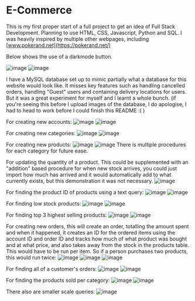 # E-Commerce

This is my first proper start of a full project to get an idea of Full Stack Development. Planning to use HTML, CSS, Javascript, Python and SQL. I was heavily inspired by multiple other webpages, including [www.pokerand.net](https://pokerand.net/) 

Below shows the use of a darkmode button.
 
![image](https://github.com/user-attachments/assets/a2288b8c-91ab-4a32-a902-4ede92e8c4e6)
![image](https://github.com/user-attachments/assets/2cffc28f-67f7-4d75-9fbb-98e583e909c7)

I have a MySQL database set up to mimic partially what a database for this website would look like. It misses key features such as handling cancelled orders, handling "Guest" users and containing delivery locations for users. But it was a great experiment for myself and I learnt a whole bunch. (if you're seeing this before I upload images of the database, I do apologise, I had to head to work before I could finish this README :( )

For creating new accounts:
![image](https://github.com/user-attachments/assets/4bca58a0-faee-47a8-8713-919b6132c0e4)
![image](https://github.com/user-attachments/assets/d10a81db-e14b-44ad-a752-9e6d629b5a52)


For creating new categories:
![image](https://github.com/user-attachments/assets/936b953d-2440-42bd-9e34-f29bf27adc3e)
![image](https://github.com/user-attachments/assets/b9fdf455-c887-4713-8519-9507b9464621)


For creating new products:
![image](https://github.com/user-attachments/assets/67464a25-a0db-4924-aa42-18dbb6c65265)
![image](https://github.com/user-attachments/assets/59b7dc01-8c5e-4f79-8c2b-4758cc92a9ae)
There is multiple procedures for each category for future ease.


For updating the quantity of a product. This could be supplemented with an "addition" based procedure for when new stock arrives, you could just import how much has arrived and it would automatically add to what currently exists, but this demonstration it was not necessary.
![image](https://github.com/user-attachments/assets/900da57b-4e95-4da9-8a8b-88c60014880e)


For finding the product ID of products using a text query:
![image](https://github.com/user-attachments/assets/d7b31763-0016-4981-b170-078e22107221)
![image](https://github.com/user-attachments/assets/91379817-c8be-4e34-a8a0-108692ff5901)


For finding low stock products:
![image](https://github.com/user-attachments/assets/6223dd6a-5791-4fca-9a0c-b73ae3622063)
![image](https://github.com/user-attachments/assets/f9f424c3-5cc9-42aa-9909-d1ce05e7e968)


For finding top 3 highest selling products:
![image](https://github.com/user-attachments/assets/9f288889-916e-4da6-9bae-e23166941d00)
![image](https://github.com/user-attachments/assets/14676d36-360c-4eb7-a015-74d999b389b5)


For creating new orders, this will create an order, totalling the amount spent and when it happened, it creates an ID for the ordered items using the account ID and order ID and tracks how much of what product was bought and at what price, and also takes away from the stock in the products table. This would have to be run per item. So if a person purchases two products, this would run twice:
![image](https://github.com/user-attachments/assets/3c858ffb-8ba7-4835-9891-8e9a9da0f80a)
![image](https://github.com/user-attachments/assets/84f49ffd-6e95-4190-8fb9-e12df5a6649e)
![image](https://github.com/user-attachments/assets/a8573447-2304-4f3e-af5c-fb5b76cebe8a)


For finding all of a customer's orders:
![image](https://github.com/user-attachments/assets/0b2c0a1c-687b-4d7d-a2c5-892cdc8a89fe)
![image](https://github.com/user-attachments/assets/73a054de-0ecd-43db-91a8-10ac7e3aae2e)


For finding the products sold per category:
![image](https://github.com/user-attachments/assets/c626c09c-cb41-48c0-a9ea-4be0f02b2920)
![image](https://github.com/user-attachments/assets/a5722fbb-c7c1-4f1b-828f-2d00f68bef62)


There also are smaller scale queries:
![image](https://github.com/user-attachments/assets/799260ec-81b0-45f9-8f9d-910a597055ef)



